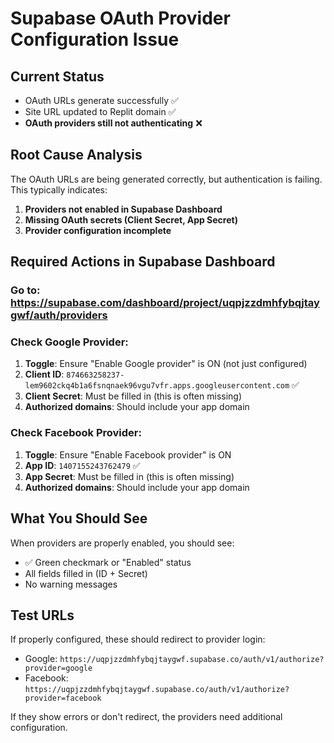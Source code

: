 # Supabase OAuth Provider Configuration Issue

## Current Status
- OAuth URLs generate successfully ✅
- Site URL updated to Replit domain ✅  
- **OAuth providers still not authenticating** ❌

## Root Cause Analysis
The OAuth URLs are being generated correctly, but authentication is failing. This typically indicates:

1. **Providers not enabled in Supabase Dashboard**
2. **Missing OAuth secrets (Client Secret, App Secret)**
3. **Provider configuration incomplete**

## Required Actions in Supabase Dashboard

### Go to: https://supabase.com/dashboard/project/uqpjzzdmhfybqjtaygwf/auth/providers

### Check Google Provider:
1. **Toggle**: Ensure "Enable Google provider" is ON (not just configured)
2. **Client ID**: `874663258237-lem9602ckq4b1a6fsnqnaek96vgu7vfr.apps.googleusercontent.com` ✅
3. **Client Secret**: Must be filled in (this is often missing)
4. **Authorized domains**: Should include your app domain

### Check Facebook Provider:
1. **Toggle**: Ensure "Enable Facebook provider" is ON 
2. **App ID**: `1407155243762479` ✅
3. **App Secret**: Must be filled in (this is often missing)
4. **Authorized domains**: Should include your app domain

## What You Should See
When providers are properly enabled, you should see:
- ✅ Green checkmark or "Enabled" status
- All fields filled in (ID + Secret)
- No warning messages

## Test URLs
If properly configured, these should redirect to provider login:
- Google: `https://uqpjzzdmhfybqjtaygwf.supabase.co/auth/v1/authorize?provider=google`
- Facebook: `https://uqpjzzdmhfybqjtaygwf.supabase.co/auth/v1/authorize?provider=facebook`

If they show errors or don't redirect, the providers need additional configuration.